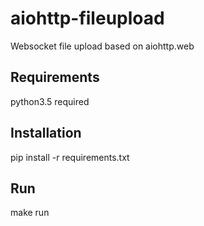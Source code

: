 # aiohttp-fileupload
Websocket file upload based on aiohttp.web

## Requirements
python3.5 required

## Installation
pip install -r requirements.txt

## Run
make run
